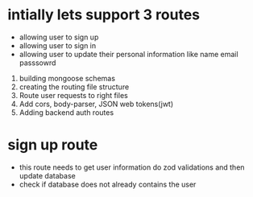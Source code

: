 # intially lets support 3 routes
- allowing user to sign up
- allowing user to sign in
- allowing user to update their personal information like name email passsowrd


1. building mongoose schemas
2. creating the routing file structure
3.  Route user requests to right files 
4.  Add cors, body-parser, JSON web tokens(jwt)
5.  Adding backend auth routes

# sign up route
- this route needs to get user information do zod validations and then update database
- check if database does not already contains the user
